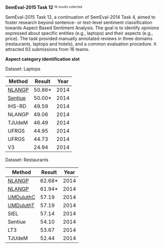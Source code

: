 **SemEval-2015 Task 12** <sup><sub>16 results collected</sub></sup>

SemEval-2015 Task 12, a continuation of SemEval-2014 Task 4, aimed to foster research beyond sentence- or text-level sentiment classification towards Aspect Based Sentiment Analysis. The goal is to identify opinions expressed about specific entities (e.g., laptops) and their aspects (e.g., price). The task provided manually annotated reviews in three domains (restaurants, laptops and hotels), and a common evaluation procedure. It attracted 93 submissions from 16 teams.

**Aspect category identification slot**

Dataset: Laptops

| Method   	| Result 	| Year 	|
|----------	|--------	|------	|
| [NLANGP](http://www.aclweb.org/anthology/S15-2083)   	| 50.86* 	| 2014 	|
| [Sentiue](http://alt.qcri.org/semeval2015/cdrom/pdf/SemEval130.pdf)  	| 50.00* 	| 2014 	|
| IHS-RD   	| 49.59  	| 2014 	|
| NLANGP   	| 49.06  	| 2014 	|
| TJUdeM   	| 46.49  	| 2014 	|
| UFRGS    	| 44.95  	| 2014 	|
| UFRGS    	| 44.73  	| 2014 	|
| V3       	| 24.94  	| 2014 	|

Dataset: Restaurants

| Method    | Result | Year |
|-----------|--------|------|
| [NLANGP](http://www.aclweb.org/anthology/S15-2083)    | 62.68* | 2014 |
| [NLANGP](http://www.aclweb.org/anthology/S15-2083)    | 61.94* | 2014 |
| [UMDuluthC](http://alt.qcri.org/semeval2015/cdrom/pdf/SemEval126.pdf) | 57.19  | 2014 |
| [UMDuluthT](http://alt.qcri.org/semeval2015/cdrom/pdf/SemEval126.pdf) | 57.19  | 2014 |
| SIEL      | 57.14  | 2014 |
| Sentiue   | 54.10  | 2014 |
| LT3       | 53.67  | 2014 |
| TJUdeM    | 52.44  | 2014 |
